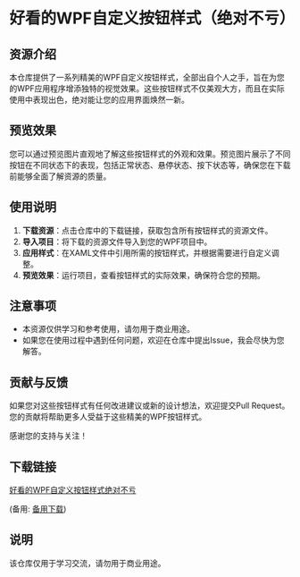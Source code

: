 # 好看的WPF自定义按钮样式（绝对不亏）

## 资源介绍

本仓库提供了一系列精美的WPF自定义按钮样式，全部出自个人之手，旨在为您的WPF应用程序增添独特的视觉效果。这些按钮样式不仅美观大方，而且在实际使用中表现出色，绝对能让您的应用界面焕然一新。

## 预览效果

您可以通过预览图片直观地了解这些按钮样式的外观和效果。预览图片展示了不同按钮在不同状态下的表现，包括正常状态、悬停状态、按下状态等，确保您在下载前能够全面了解资源的质量。

## 使用说明

1. **下载资源**：点击仓库中的下载链接，获取包含所有按钮样式的资源文件。
2. **导入项目**：将下载的资源文件导入到您的WPF项目中。
3. **应用样式**：在XAML文件中引用所需的按钮样式，并根据需要进行自定义调整。
4. **预览效果**：运行项目，查看按钮样式的实际效果，确保符合您的预期。

## 注意事项

- 本资源仅供学习和参考使用，请勿用于商业用途。
- 如果您在使用过程中遇到任何问题，欢迎在仓库中提出Issue，我会尽快为您解答。

## 贡献与反馈

如果您对这些按钮样式有任何改进建议或新的设计想法，欢迎提交Pull Request。您的贡献将帮助更多人受益于这些精美的WPF按钮样式。

感谢您的支持与关注！

## 下载链接
[好看的WPF自定义按钮样式绝对不亏](https://pan.quark.cn/s/d9acfa428e1d) 

(备用: [备用下载](https://pan.baidu.com/s/1Ix_8l3M_9tu9EOht1ndRGw?pwd=1234))

## 说明

该仓库仅用于学习交流，请勿用于商业用途。
